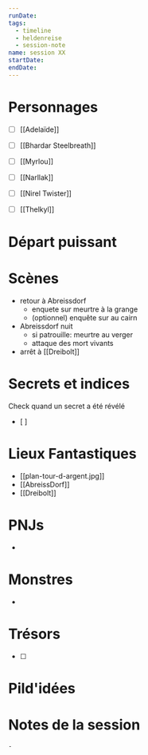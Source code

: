 ```yaml
---
runDate: 
tags:
  - timeline
  - heldenreise
  - session-note
name: session XX
startDate: 
endDate:
---
```



# Personnages
- [ ] [[Adelaïde]]
- [ ] [[Bhardar Steelbreath]]
- [ ] [[Myrlou]]
- [ ] [[Narllak]]
- [ ] [[Nirel Twister]]
- [ ] [[Thelkyl]]


# Départ puissant


# Scènes
- retour à Abreissdorf
	- enquete sur meurtre à la grange
	- (optionnel) enquête sur au cairn
- Abreissdorf nuit
	- si patrouille: meurtre au verger
	- attaque des mort vivants
- arrêt à [[Dreibolt]]


# Secrets et indices
Check quand un secret a été révélé
- [ ] 

# Lieux Fantastiques
- [[plan-tour-d-argent.jpg]]
- [[AbreissDorf]]
- [[Dreibolt]]

# PNJs
- 

# Monstres
- 

# Trésors
- [ ]


# Pild'idées
> 

# Notes de la session

```
- 
```
